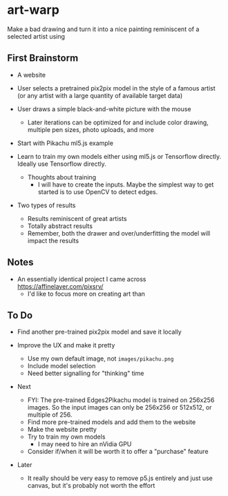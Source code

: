 # art-warp

Make a bad drawing and turn it into a nice painting reminiscent of a selected artist using 

## First Brainstorm

- A website
- User selects a pretrained pix2pix model in the style of a famous artist (or any artist with a large quantity of available target data)
- User draws a simple black-and-white picture with the mouse
  - Later iterations can be optimized for and include color drawing, multiple pen sizes, photo uploads, and more
- Start with Pikachu ml5.js example
- Learn to train my own models either using ml5.js or Tensorflow directly. Ideally use Tensorflow directly.
  - Thoughts about training
    - I will have to create the inputs. Maybe the simplest way to get started is to use OpenCV to detect edges.

- Two types of results
    - Results reminiscent of great artists
    - Totally abstract results
    - Remember, both the drawer and over/underfitting the model will impact the results

## Notes

- An essentially identical project I came across https://affinelayer.com/pixsrv/
    - I'd like to focus more on creating art than

## To Do

- Find another pre-trained pix2pix model and save it locally
- Improve the UX and make it pretty
    - Use my own default image, not `images/pikachu.png`
    - Include model selection
    - Need better signalling for "thinking" time

- Next
    - FYI: The pre-trained Edges2Pikachu model is trained on 256x256 images. So the input images can only be 256x256 or 512x512, or multiple of 256.
    - Find more pre-trained models and add them to the website
    - Make the website pretty
    - Try to train my own models
        - I may need to hire an nVidia GPU
    - Consider if/when it will be worth it to offer a "purchase" feature

- Later
    - It really should be very easy to remove p5.js entirely and just use canvas, but it's probably not worth the effort